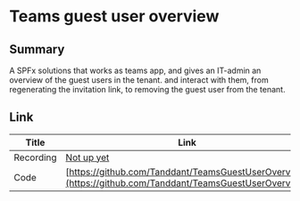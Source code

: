 # Teams guest user overview

## Summary

A SPFx solutions that works as teams app, and gives an IT-admin an overview of the guest users in the tenant. and interact with them, from regenerating the invitation link, to removing the guest user from the tenant.

## Link

| Title     | Link                                                                                                     |
| --------- | -------------------------------------------------------------------------------------------------------- |
| Recording | [Not up yet        ](https://youtu.be/nfH9epR5Pwk?si=3G8lZGRY4JlfKtsW&t=839)                             |
| Code      | [https://github.com/Tanddant/TeamsGuestUserOverview](https://github.com/Tanddant/TeamsGuestUserOverview) |